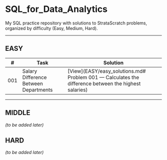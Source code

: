 # SQL_for_Data_Analytics
My SQL practice repository with solutions to StrataScratch problems, organized by difficulty (Easy, Medium, Hard).

---

## EASY
| #   | Task                                   | Solution |
|-----|----------------------------------------|----------|
| 001 | Salary Difference Between Departments | [View](EASY/easy_solutions.md# Problem 001 — Calculates the difference between the highest salaries) |

---

## MIDDLE
*(to be added later)*

## HARD
*(to be added later)*
